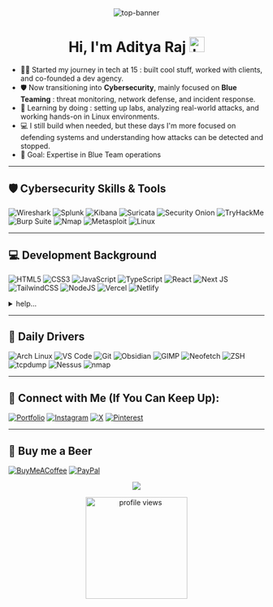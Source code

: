 <div align="center">

<img src="https://phone-connect.vercel.app/src/github-header.gif" alt="top-banner" />

# Hi, I'm Aditya Raj <img src="https://raw.githubusercontent.com/iampavangandhi/iampavangandhi/master/gifs/Hi.gif" alt="hand-wave-gif" height="30px" />

</div>

- 👨‍💻 Started my journey in tech at 15 : built cool stuff, worked with clients, and co-founded a dev agency.
- 🛡️ Now transitioning into **Cybersecurity**, mainly focused on **Blue Teaming** : threat monitoring, network defense, and incident response.
- 🧠 Learning by doing : setting up labs, analyzing real-world attacks, and working hands-on in Linux environments.
- 💻 I still build when needed, but these days I'm more focused on defending systems and understanding how attacks can be detected and stopped.
- 🎯 Goal: Expertise in Blue Team operations

---

## 🛡️ Cybersecurity Skills & Tools

![Wireshark](https://img.shields.io/badge/Wireshark-1679A7?style=for-the-badge&logo=wireshark&logoColor=white)
![Splunk](https://img.shields.io/badge/Splunk-000000?style=for-the-badge&logo=splunk&logoColor=white)
![Kibana](https://img.shields.io/badge/Kibana-E8488B?style=for-the-badge&logo=kibana&logoColor=white)
![Suricata](https://img.shields.io/badge/Suricata-FCC624?style=for-the-badge&logoColor=black)
![Security Onion](https://img.shields.io/badge/Security%20Onion-3C3C3C?style=for-the-badge)
![TryHackMe](https://img.shields.io/badge/TryHackMe-212C42?style=for-the-badge&logo=tryhackme&logoColor=white)
![Burp Suite](https://img.shields.io/badge/Burp%20Suite-FF8800?style=for-the-badge)
![Nmap](https://img.shields.io/badge/Nmap-004170?style=for-the-badge)
![Metasploit](https://img.shields.io/badge/Metasploit-2E2A2A?style=for-the-badge)
![Linux](https://img.shields.io/badge/Linux-FCC624?style=for-the-badge&logo=linux&logoColor=black)

---

## 💻 Development Background

![HTML5](https://img.shields.io/badge/html5-%23E34F26.svg?style=for-the-badge&logo=html5&logoColor=white)
![CSS3](https://img.shields.io/badge/css3-%231572B6.svg?style=for-the-badge&logo=css3&logoColor=white)
![JavaScript](https://img.shields.io/badge/javascript-%23323330.svg?style=for-the-badge&logo=javascript&logoColor=%23F7DF1E)
![TypeScript](https://img.shields.io/badge/typescript-%23007ACC.svg?style=for-the-badge&logo=typescript&logoColor=white)
![React](https://img.shields.io/badge/react-%2320232a.svg?style=for-the-badge&logo=react&logoColor=%2361DAFB)
![Next JS](https://img.shields.io/badge/Next-black?style=for-the-badge&logo=next.js&logoColor=white)
![TailwindCSS](https://img.shields.io/badge/tailwindcss-%2338B2AC.svg?style=for-the-badge&logo=tailwind-css&logoColor=white)
![NodeJS](https://img.shields.io/badge/node.js-6DA55F?style=for-the-badge&logo=node.js&logoColor=white)
![Vercel](https://img.shields.io/badge/vercel-%23000000.svg?style=for-the-badge&logo=vercel&logoColor=white)
![Netlify](https://img.shields.io/badge/netlify-%23000000.svg?style=for-the-badge&logo=netlify&logoColor=#00C7B7)

<details>
<summary>help...</summary>
  
*"Daemons. They don't stop working. They are always active. They seduce. They manipulate. They own us. And even though you're with me, even though I created you, it makes no difference. We all must deal with them alone. The best we can hope for... The only silver lining in all of this... is that when we break through, we find a few familiar faces waiting on the other side."*
</details>

---

## 🧰 Daily Drivers

![Arch Linux](https://img.shields.io/badge/Arch_Linux-%23000000?style=for-the-badge&logo=archlinux&logoColor=white)
![VS Code](https://img.shields.io/badge/Visual%20Studio%20Code-0078d7.svg?style=for-the-badge&logo=visual-studio-code&logoColor=white)
![Git](https://img.shields.io/badge/git-%23F05033.svg?style=for-the-badge&logo=git&logoColor=white)
![Obsidian](https://img.shields.io/badge/Obsidian-%235A5A5A.svg?style=for-the-badge&logo=obsidian&logoColor=white)
![GIMP](https://img.shields.io/badge/Gimp-657D8B?style=for-the-badge&logo=gimp&logoColor=FFFFFF)
![Neofetch](https://img.shields.io/badge/Neofetch-2C3539?style=for-the-badge)
![ZSH](https://img.shields.io/badge/zsh-FAFAFA?style=for-the-badge&logo=gnu-bash&logoColor=black)
![tcpdump](https://img.shields.io/badge/tcpdump-005C99?style=for-the-badge&logoColor=white)
![Nessus](https://img.shields.io/badge/Nessus-0095D5?style=for-the-badge&logoColor=white)
![nmap](https://img.shields.io/badge/nmap-004170?style=for-the-badge&logoColor=white)

---

## 🔗 Connect with Me (If You Can Keep Up):

[![Portfolio](https://img.shields.io/badge/Portfolio-%23007ACC.svg?style=for-the-badge&logo=internet-explorer&logoColor=white)](https://adityaraj.vercel.app)
[![Instagram](https://img.shields.io/badge/Instagram-%23E4405F.svg?logo=Instagram&logoColor=white&style=for-the-badge)](https://instagram.com/4ditya.r4j)
[![X](https://img.shields.io/badge/X-black.svg?logo=X&logoColor=white&style=for-the-badge)](https://x.com/nerdinbiz)
[![Pinterest](https://img.shields.io/badge/Pinterest-%23E60023.svg?logo=Pinterest&logoColor=white&style=for-the-badge)](https://pinterest.com/aditya7raj1)

---

## 🍺 Buy me a Beer

[![BuyMeACoffee](https://img.shields.io/badge/Buy%20Me%20a%20Beer-ffdd00?style=for-the-badge&logo=buy-me-a-coffee&logoColor=black)](https://buymeacoffee.com/aditya8raj)
[![PayPal](https://img.shields.io/badge/PayPal-00457C?style=for-the-badge&logo=paypal&logoColor=white)](https://paypal.me/aditya7raj1)

<p align="center">
    <img src="https://phone-connect.vercel.app/src/Ramen.gif" />
</p>

<p align="center">
  <img src="https://komarev.com/ghpvc/?username=aditya8raj&label=Profile%20views&color=blueviolet&style=flat" alt="profile views" width="200" />
</p>

